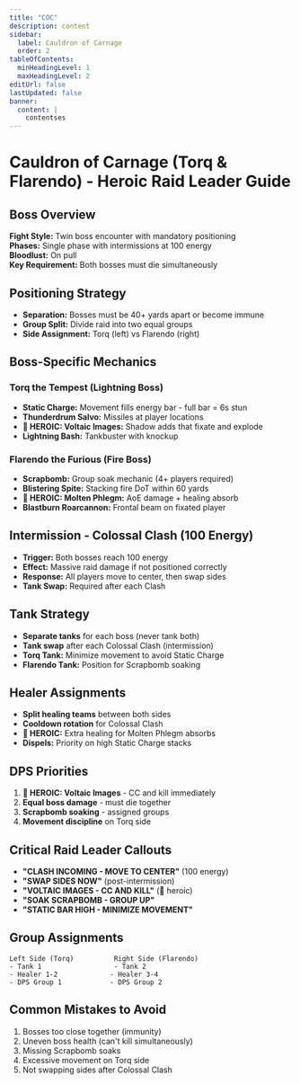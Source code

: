 ```yaml
---
title: "COC"
description: content
sidebar:
  label: Cauldron of Carnage
  order: 2
tableOfContents:
  minHeadingLevel: 1
  maxHeadingLevel: 2
editUrl: false
lastUpdated: false
banner:
  content: |
    contentses
---
```


# Cauldron of Carnage (Torq & Flarendo) - Heroic Raid Leader Guide

## Boss Overview

**Fight Style:** Twin boss encounter with mandatory positioning  
**Phases:** Single phase with intermissions at 100 energy  
**Bloodlust:** On pull  
**Key Requirement:** Both bosses must die simultaneously

## Positioning Strategy

- **Separation:** Bosses must be 40+ yards apart or become immune
- **Group Split:** Divide raid into two equal groups
- **Side Assignment:** Torq (left) vs Flarendo (right)

## Boss-Specific Mechanics

### Torq the Tempest (Lightning Boss)

- **Static Charge:** Movement fills energy bar - full bar = 6s stun
- **Thunderdrum Salvo:** Missiles at player locations
- **🔴 HEROIC: Voltaic Images:** Shadow adds that fixate and explode
- **Lightning Bash:** Tankbuster with knockup

### Flarendo the Furious (Fire Boss)

- **Scrapbomb:** Group soak mechanic (4+ players required)
- **Blistering Spite:** Stacking fire DoT within 60 yards
- **🔴 HEROIC: Molten Phlegm:** AoE damage + healing absorb
- **Blastburn Roarcannon:** Frontal beam on fixated player

## Intermission - Colossal Clash (100 Energy)

- **Trigger:** Both bosses reach 100 energy
- **Effect:** Massive raid damage if not positioned correctly
- **Response:** All players move to center, then swap sides
- **Tank Swap:** Required after each Clash

## Tank Strategy

- **Separate tanks** for each boss (never tank both)
- **Tank swap** after each Colossal Clash (intermission)
- **Torq Tank:** Minimize movement to avoid Static Charge
- **Flarendo Tank:** Position for Scrapbomb soaking

## Healer Assignments

- **Split healing teams** between both sides
- **Cooldown rotation** for Colossal Clash
- **🔴 HEROIC:** Extra healing for Molten Phlegm absorbs
- **Dispels:** Priority on high Static Charge stacks

## DPS Priorities

1. **🔴 HEROIC: Voltaic Images** - CC and kill immediately
2. **Equal boss damage** - must die together
3. **Scrapbomb soaking** - assigned groups
4. **Movement discipline** on Torq side

## Critical Raid Leader Callouts

- **"CLASH INCOMING - MOVE TO CENTER"** (100 energy)
- **"SWAP SIDES NOW"** (post-intermission)
- **"VOLTAIC IMAGES - CC AND KILL"** (🔴 heroic)
- **"SOAK SCRAPBOMB - GROUP UP"**
- **"STATIC BAR HIGH - MINIMIZE MOVEMENT"**

## Group Assignments

```
Left Side (Torq)          Right Side (Flarendo)
- Tank 1                  - Tank 2
- Healer 1-2             - Healer 3-4
- DPS Group 1            - DPS Group 2
```

## Common Mistakes to Avoid

1. Bosses too close together (immunity)
2. Uneven boss health (can't kill simultaneously)
3. Missing Scrapbomb soaks
4. Excessive movement on Torq side
5. Not swapping sides after Colossal Clash
